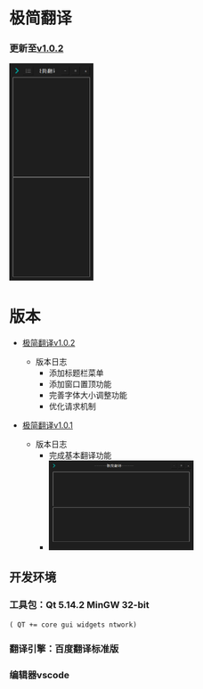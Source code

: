 # 极简翻译
### 更新至[v1.0.2][v1.0.2]
<img src="_ex\Snipaste_2023-02-26_22-32-09.png" width="30%">



# 版本 

- [极简翻译v1.0.2][v1.0.2]
    - 版本日志
        - 添加标题栏菜单
        - 添加窗口置顶功能
        - 完善字体大小调整功能
        - 优化请求机制

- [极简翻译v1.0.1][v1.0.1]
    - 版本日志
        - 完成基本翻译功能
        - <img src="_ex\Snipaste_2023-02-26_22-31-22.png" width="60%">

## 开发环境
### 工具包：Qt 5.14.2 MinGW 32-bit      
    ( QT += core gui widgets ntwork)
### 翻译引擎：百度翻译标准版
### 编辑器vscode

[v1.0.2]:https://github.com/X-ChenD-Hai/Minimalist_translation/blob/master/%E6%9E%81%E7%AE%80%E7%BF%BB%E8%AF%91v1.0.2.zip

[v1.0.1]:https://github.com/X-ChenD-Hai/Minimalist_translation/blob/master/%E6%9E%81%E7%AE%80%E7%BF%BB%E8%AF%91v1.0.1.zip